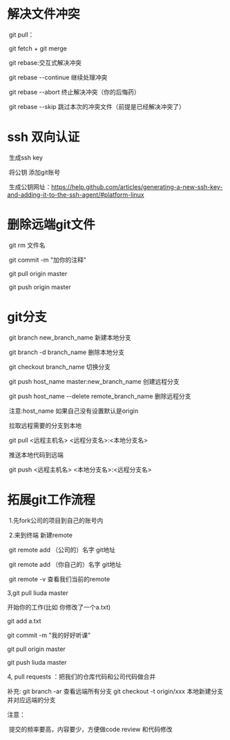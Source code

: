 # 解决文件冲突

​	git pull：

​			git fetch + git merge

​	git rebase:交互式解决冲突

​		git rebase --continue 继续处理冲突

​		git rebase --abort 终止解决冲突（你的后悔药）

​		git rebase --skip 跳过本次的冲突文件（前提是已经解决冲突了）

# ssh 双向认证

​	生成ssh key 

​	将公钥 添加git账号

​	生成公钥网址：https://help.github.com/articles/generating-a-new-ssh-key-and-adding-it-to-the-ssh-agent/#platform-linux

# 删除远端git文件

​	git rm 文件名

​	git commit -m "加你的注释"

​	git pull origin master

​	git push origin master

# git分支

​	git branch new_branch_name		新建本地分支

​	git branch -d branch_name		删除本地分支

​	git checkout branch_name		切换分支

​	git push host_name  master:new_branch_name	创建远程分支


​	git push host_name  --delete  remote_branch_name  删除远程分支

​	注意:host_name 如果自己没有设置默认是origin

​	拉取远程需要的分支到本地

​  git pull <远程主机名>  <远程分支名>:<本地分支名>	

​	推送本地代码到远端

​	git push <远程主机名> <本地分支名>:<远程分支名>


# 拓展git工作流程

​	1.先fork公司的项目到自己的账号内

​	2.来到终端 新建remote

​		git remote add （公司的）名字<origin> git地址

​		git remote add （你自己的）名字<liuda> git地址

​		git remote -v 查看我们当前的remote

3,git pull liuda master

开始你的工作(比如 你修改了一个a.txt)

git add a.txt

git commit  -m "我的好好听课"

git pull origin master

git push liuda master

4, pull requests ：把我们的仓库代码和公司代码做合并







补充:
	git branch -ar		查看远端所有分支
	git checkout -t origin/xxx	本地新建分支并对应远端的分支

注意：

​	提交的频率要高，内容要少，方便做code review 和代码修改









​		

